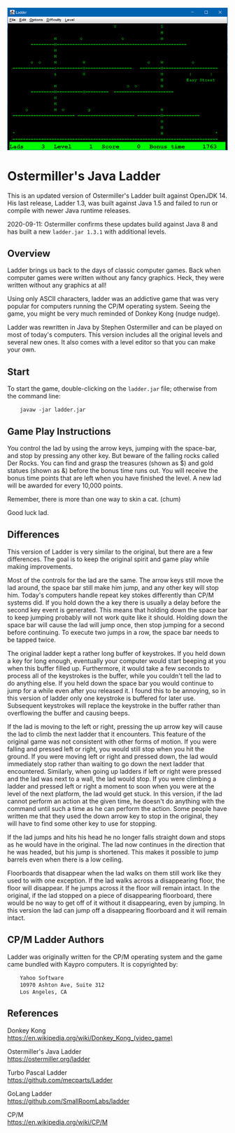 ![Ladder Screen](./ladder_screen_1.png)


Ostermiller's Java Ladder
=========================

This is an updated version of Ostermiller's Ladder built against OpenJDK 14.  His last release, Ladder 1.3, was built against Java 1.5 and failed to run or compile with newer Java runtime releases.

2020-09-11: Ostermiller confirms these updates build against Java 8 and has built a new `ladder.jar 1.3.1` with additional levels.


Overview
--------

Ladder brings us back to the days of classic computer games.  Back when computer games were written without any fancy graphics.  Heck, they were written without any graphics at all!

Using only ASCII characters, ladder was an addictive game that was very popular for computers running the CP/M operating system.  Seeing the game, you might be very much reminded of Donkey Kong (nudge nudge).

Ladder was rewritten in Java by Stephen Ostermiller and can be played on most of today's computers.  This version includes all the original levels and several new ones.  It also comes with a level editor so that you can make your own.


Start
-----

To start the game, double-clicking on the `ladder.jar` file; otherwise from the command line:

        javaw -jar ladder.jar


Game Play Instructions
----------------------

You control the lad by using the arrow keys, jumping with the space-bar, and stop by pressing any other key.  But beware of the falling rocks called Der Rocks.  You can find and grasp the treasures (shown as $) and gold statues (shown as &) before the bonus time runs out.  You will receive the bonus time points that are left when you have finished the level.  A new lad will be awarded for every 10,000 points.  

Remember, there is more than one way to skin a cat. (chum)

Good luck lad.


Differences
-----------

This version of Ladder is very similar to the original, but there are a few differences.  The goal is to keep the original spirit and game play while making improvements.

Most of the controls for the lad are the same.  The arrow keys still move the lad around, the space bar still make him jump, and any other key will stop him.  Today's computers handle repeat key stokes differently than CP/M systems did.  If you hold down the a key there is usually a delay before the second key event is generated.  This means that holding down the space bar to keep jumping probably will not work quite like it should.  Holding down the space bar will cause the lad will jump once, then stop jumping for a second before continuing.  To execute two jumps in a row, the space bar needs to be tapped twice.

The original ladder kept a rather long buffer of keystrokes.  If you held down a key for long enough, eventually your computer would start beeping at you when this buffer filled up.  Furthermore, it would take a few seconds to process all of the keystrokes is the buffer, while you couldn't tell the lad to do anything else.  If you held down the space bar you would continue to jump for a while even after you released it.  I found this to be annoying, so in this version of ladder only one keystroke is buffered for later use.  Subsequent keystrokes will replace the keystroke in the buffer rather than overflowing the buffer and causing beeps.

If the lad is moving to the left or right, pressing the up arrow key will cause the lad to climb the next ladder  that it encounters.  This feature of the original game was not consistent with other forms of motion.  If you were falling and pressed left or right, you would still stop when you hit the ground.  If you were moving left or right and pressed down, the lad would immediately  stop rather than waiting to go down the next ladder that encountered.  Similarly, when going up ladders if left or right were pressed and the lad was next to a wall, the lad would stop.  If you were climbing a ladder and pressed left or right a moment to soon when you were at the level of the next platform, the lad would get stuck.  In this version, if the lad cannot perform an action at the given time, he doesn't do anything with the command until such a time as he can perform the action.  Some people have written me that they used the down arrow key to stop in the original, they will have to find some other key to use for stopping.

If the lad jumps and hits his head he no longer falls straight down and stops as he would have in the original.  The lad now continues in the direction that he was headed, but his jump is shortened.   This makes it possible to jump barrels even when there is a low ceiling.

Floorboards that disappear when the lad walks on them still work like they used to with one exception.  If the lad walks across a disappearing floor, the floor will disappear.  If he jumps across it the floor will remain intact.  In the original, if the lad stopped on a piece of disappearing floorboard, there would be no way to get off of it without it disappearing, even by jumping.  In this version the lad can jump off a disappearing floorboard and it will remain intact.


CP/M Ladder Authors
-------------------

Ladder was originally written for the CP/M operating system and the game came bundled with Kaypro computers. It is copyrighted by:

        Yahoo Software
        10970 Ashton Ave, Suite 312
        Los Angeles, CA


References
----------

Donkey Kong  
<https://en.wikipedia.org/wiki/Donkey_Kong_(video_game)>

Ostermiller's Java Ladder  
<https://ostermiller.org/ladder>

Turbo Pascal Ladder  
<https://github.com/mecparts/Ladder>

GoLang Ladder  
<https://github.com/SmallRoomLabs/ladder>

CP/M  
<https://en.wikipedia.org/wiki/CP/M>
